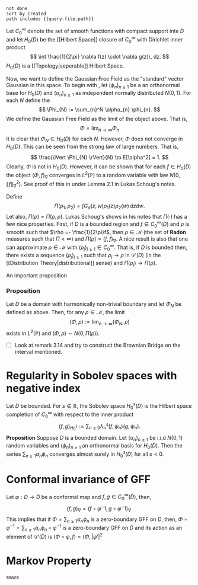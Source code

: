 ```tasks
not done
sort by created
path includes {{query.file.path}}
```
Let $C_{0}^{\infty}$ denote the set of smooth functions with compact support inte $D$ and let $H_{0}(D)$ be the [[Hilbert Space]] closure of $C_{0}^{\infty}$ with Dirichlet inner product $$
\int \frac{1}{2\pi} \nabla f(z) \cdot \nabla g(z)\, dz. 
$$$H_{0}(D)$ is a [[Topology|seperable]] Hilbert Space.

Now, we want to define the Gaussian Free Field as the "standard" vector Gaussian in this space. To begin with , let $(\phi_{n})_{n\geq 1}$ be a an orthonormal base for $H_{0}(D)$ and $(\alpha_{n})_{n\geq 1}$ as independent normally distributed $N(0,1)$. For each $N$ define the $$
\Phi_{N} := \sum_{n}^N \alpha_{n} \phi_{n}.
$$ We define the Gaussian Free Field as the limit of the object above. That is, $$
\Phi = \lim_{ n \to \infty } \Phi_{n}
$$ It is clear that $\Phi_{N} \in H_{0}(D)$ for each $N$. However, $\Phi$ does not converge in $H_{0}(D)$. This can be seen from the strong law of large numbers. That is, $$
\frac{\lVert \Phi_{N} \rVert}{N} \to E[\alpha^2] = 1.
				$$ Clearly, $\Phi$ is not in $H_{0}(D)$. However, it can be shown that for each $f \in H_{0}(D)$ the object $(\Phi, f)_{\nabla }$ converges in $L^2(\mathbb{P})$ to a random variable with law $N(0, \lVert f \rVert_{\nabla}^2)$.  See proof of this in under Lemma 2.1 in Lukas Schoug's notes.  

Define $$
\Pi(\rho_{1}, \rho_{2}) = \int G_{d}(z,w)\rho_{1}(z)\rho_{2}(w) \, dzdw. 
$$Let also, $\Pi(\rho) = \Pi(\rho, \rho )$. Lukas Schoug's shows in his notes that $\Pi(\cdot )$ has a few nice properties. 
First, if $D$ is a bounded region and $f \in C^{\infty}_{0}(D)$ and $\rho$ is smooth such that $\rho =- \frac{1}{2\pi}f$, then $\rho \in \mathcal{M}$ (the set of **Radon** measures such that $\Pi < \infty$) and $\Pi(\rho) = (f,f)_{\nabla}$. A nice result is also that one can approximate $\rho \in \mathcal{M}$ with $(\rho_{j})_{j\geq 1}\in C_{0}^\infty$. That is, if $D$ is bounded then, there exists a sequence $(\rho_{j})_{j\geq 1}$ such that $\rho_{j} \to \rho$ in $\mathcal{D}'(D)$ (in the [[Distribution Theory|distributional]] sense) and $\Pi(\rho_{j}) \to \Pi(\rho)$. 

An important proposition
### Proposition
Let $D$ be a domain with harmonically non-trivial boundary and let $\Phi_{N}$ be defined as above. Then, for any $\rho \in \mathcal{M}$, the limit $$
(\Phi, \rho) := \lim_{ n \to \infty } (\Phi_{N}, \rho)
$$exists in $L^2(\mathbb{P})$ and $(\Phi, \rho) \sim  N(0, \Pi(\rho))$.  

- [ ] Look at remark 3.14 and try to construct the Brownian Bridge on the interval mentioned.

# Regularity in Sobolev spaces with negative index
Let $D$ be bounded. For $s \in \mathbb{R}$, the Sobolev space $H_{0}^s(D)$ is the Hilbert space completion of $C_{0}^\infty$ with respect to the inner product $$
(f,g)_{H_{0}^s} := \sum_{n \geq 0} \lambda_{n}^s (f, \psi_{n})(g, \psi_{n}).
$$**Proposition**
Suppose $D$ is a bounded domain. Let $(\alpha_{n})_{n \geq 1}$ be i.i.d $N(0,1)$ random variables and $(\phi_{n})_{n \geq 1}$ an orthonormal basis for $H_{0}(D)$. Then the series $\sum_{n \geq 1} \alpha_{n}\phi_{n}$ converges almost surely in $H_{0}^s(D)$ for all $s<0$.

# Conformal invariance of GFF
Let $\varphi: D \to \tilde{D}$ be a conformal map and $f,g \in C_{0}^\infty(D)$, then, $$
(f,g)_{\nabla} = (f \circ \varphi^-1, g \circ \varphi^-1)_{\nabla}.
	$$This implies that if $\Phi = \sum_{n \geq 1} \alpha_{n}\phi_{n}$ is a zero-boundary GFF on $D$, then, $\Phi \circ \varphi^{-1}= \sum_{n \geq 1}\alpha_{n} \phi_{n} \circ \varphi^{-1}$ is a zero-boundary GFF on $\tilde{D}$ and its action as an element of $\mathcal{D}'(\tilde{D})$ is $(\Phi \circ \varphi, f ) = (\Phi, |\varphi'|^2$  

# Markov Property
saws